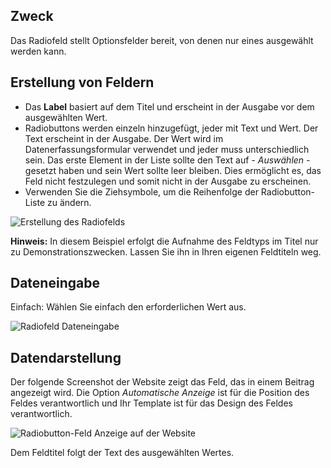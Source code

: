 <!-- Filename: J3.x:Adding_custom_fields/Radio_Field / Display title: Radiofeld -->

## Zweck

Das Radiofeld stellt Optionsfelder bereit, von denen nur eines ausgewählt werden kann.


## Erstellung von Feldern

* Das **Label** basiert auf dem Titel und erscheint in der Ausgabe vor dem ausgewählten Wert.
* Radiobuttons werden einzeln hinzugefügt, jeder mit Text und Wert. Der Text erscheint in der Ausgabe. Der Wert wird im Datenerfassungsformular verwendet und jeder muss unterschiedlich sein. Das erste Element in der Liste sollte den Text auf *- Auswählen -* gesetzt haben und sein Wert sollte leer bleiben. Dies ermöglicht es, das Feld nicht festzulegen und somit nicht in der Ausgabe zu erscheinen.
* Verwenden Sie die Ziehsymbole, um die Reihenfolge der Radiobutton-Liste zu ändern.

![Erstellung des Radiofelds](../../../en/images/fields/fields-radio-edit.png)

**Hinweis:** In diesem Beispiel erfolgt die Aufnahme des Feldtyps im Titel nur zu Demonstrationszwecken. Lassen Sie ihn in Ihren eigenen Feldtiteln weg.

## Dateneingabe

Einfach: Wählen Sie einfach den erforderlichen Wert aus.

![Radiofeld Dateneingabe](../../../en/images/fields/fields-radio-data-entry.png)

## Datendarstellung

Der folgende Screenshot der Website zeigt das Feld, das in einem Beitrag angezeigt wird. Die Option *Automatische Anzeige* ist für die Position des Feldes verantwortlich und Ihr Template ist für das Design des Feldes verantwortlich.

![Radiobutton-Feld Anzeige auf der Website](../../../en/images/fields/fields-radio-site.png)

Dem Feldtitel folgt der Text des ausgewählten Wertes.

